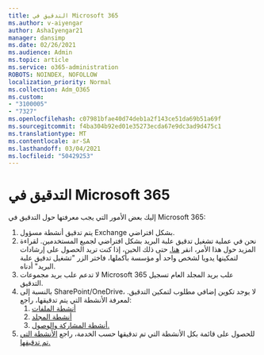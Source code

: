 ```yaml
---
title: التدقيق في Microsoft 365
ms.author: v-aiyengar
author: AshaIyengar21
manager: dansimp
ms.date: 02/26/2021
ms.audience: Admin
ms.topic: article
ms.service: o365-administration
ROBOTS: NOINDEX, NOFOLLOW
localization_priority: Normal
ms.collection: Adm_O365
ms.custom:
- "3100005"
- "7327"
ms.openlocfilehash: c07981bfae40d74deb1a2f143ce51da69b51a69f
ms.sourcegitcommit: f4ba304b92ed01e35273ecda67e9dc3ad9d475c1
ms.translationtype: MT
ms.contentlocale: ar-SA
ms.lasthandoff: 03/04/2021
ms.locfileid: "50429253"
---
```

# <a name="auditing-in-microsoft-365"></a>التدقيق في Microsoft 365

إليك بعض الأمور التي يجب معرفتها حول التدقيق في Microsoft 365:

1. يتم تدقيق أنشطة مسؤول Exchange بشكل افتراضي.
1. نحن في عملية تشغيل تدقيق علبة البريد بشكل افتراضي لجميع المستخدمين. لقراءة المزيد حول هذا الأمر، انقر [هنا.](https://techcommunity.microsoft.com/t5/Security-Privacy-and-Compliance/Exchange-Mailbox-Auditing-will-be-enabled-by-default/ba-p/215171) حتى ذلك الحين، إذا كنت تريد الحصول على إرشادات لتمكينها يدويا لشخص واحد أو مؤسسة بأكملها، فاختر الزر "تشغيل تدقيق علبة البريد" أدناه.
1. لا تدعم علب بريد مجموعات Microsoft 365 علب بريد المجلد العام تسجيل التدقيق.
1. بالنسبة إلى SharePoint/OneDrive، لا يوجد تكوين إضافي مطلوب لتمكين التدقيق. لمعرفة الأنشطة التي يتم تدقيقها، راجع:
    1. [أنشطة الملفات](https://docs.microsoft.com/office365/securitycompliance/search-the-audit-log-in-security-and-compliance#file-and-page-activities)
    1. [أنشطة المجلد](https://docs.microsoft.com/office365/securitycompliance/search-the-audit-log-in-security-and-compliance#folder-activities)
    1. [أنشطة المشاركة والوصول.](https://docs.microsoft.com/office365/securitycompliance/search-the-audit-log-in-security-and-compliance#sharing-and-access-request-activities)
1. للحصول على قائمة بكل الأنشطة التي تم تدقيقها حسب الخدمة، راجع [الأنشطة التي تم تدقيقها.](https://docs.microsoft.com/office365/securitycompliance/search-the-audit-log-in-security-and-compliance#audited-activities)
